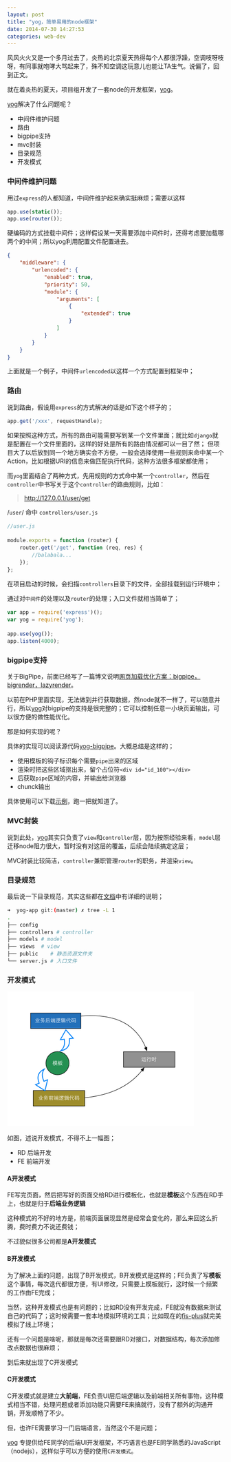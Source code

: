 ```yaml
---
layout: post
title: "yog，简单易用的node框架"
date: 2014-07-30 14:27:53
categories: web-dev
---
```


风风火火又是一个多月过去了，炎热的北京夏天热得每个人都很浮躁，空调吱呀吱呀，有同事就咆哮大骂起来了，殊不知空调这玩意儿也能让TA生气。说偏了，回到正文。

就在着炎热的夏天，项目组开发了一套node的开发框架，[yog][yog]。

[yog][yog]解决了什么问题呢？

- 中间件维护问题
- 路由
- bigpipe支持
- mvc封装
- 目录规范
- 开发模式

### 中间件维护问题
用过`express`的人都知道，中间件维护起来确实挺麻烦；需要以这样

```javascript
app.use(static());
app.use(router());
```

硬编码的方式挂载中间件；这样假设某一天需要添加中间件时，还得考虑要加载哪两个的中间；所以yog利用配置文件配置进去。

```json
{
    "middleware": {
        "urlencoded": {
            "enabled": true,
            "priority": 50,
            "module": {
                "arguments": [
                    {
                        "extended": true
                    }
                ]
            }
        }
    }
}
```

上面就是一个例子，中间件`urlencoded`以这样一个方式配置到框架中；

### 路由
说到路由，假设用`express`的方式解决的话是如下这个样子的；

```javascript
app.get('/xxx', requestHandle);
```

如果按照这种方式，所有的路由可能需要写到某一个文件里面；就比如`django`就是配置在一个文件里面的，这样的好处是所有的路由情况都可以一目了然；
但项目大了以后放到同一个地方确实会不方便，一般会选择使用一些规则来命中某一个Action，比如根据URI的信息来做匹配执行代码，这种方法很多框架都使用；

而`yog`里面结合了两种方式，先用规则的方式命中某一个`controller`，然后在`controller`中书写关于这个`controller`的路由规则，比如：

> http://127.0.0.1/user/get

/`user`/ 命中 `controllers/user.js`

```javascript
//user.js

module.exports = function (router) {
    router.get('/get', function (req, res) {
        //balabala...
    });
};

```

在项目启动的时候，会扫描`controllers`目录下的文件，全部挂载到运行环境中；

通过对`中间件`的处理以及`router`的处理；入口文件就相当简单了；

```javascript
var app = require('express')();
var yog = require('yog');

app.use(yog());
app.listen(4000);

```

### bigpipe支持

关于BigPipe，前面已经写了一篇博文说明[网页加载优化方案：bigpipe，bigrender，lazyrender](/posts/web-dev/quickling-1/)。

以前在PHP里面实现，无法做到并行获取数据，然node就不一样了，可以随意并行，所以[yog][yog]对bigpipe的支持是很完整的；它可以控制任意一小块页面输出，可以很方便的做性能优化。

那是如何实现的呢？

具体的实现可以阅读源代码[yog-bigpipe](https://github.com/fex-team/yog-bigpipe)。大概总结是这样的；

- 使用模板的钩子标识每个需要`pipe`出来的区域
- 渲染时把这些区域抠出来，留个占位符`<div id="id_100"></div>`
- 后获取`pipe`区域的内容，并输出给浏览器
- chunck输出

具体使用可以下载[示例](https://github.com/fex-team/yog-app)，跑一把就知道了。

### MVC封装

说到此处，[yog][yog]其实只负责了`view`和`controller`层，因为按照经验来看，`model`层迁移node阻力很大，暂时没有对这层的覆盖，后续会陆续搞定这层；

MVC封装比较简洁，`controller`兼职管理`router`的职务，并渲染`view`。

### 目录规范
最后说一下目录规范，其实这些都在[文档](http://oak.baidu.com/docs/yogurt)中有详细的说明；

```bash
➜  yog-app git:(master) ✗ tree -L 1
.
├── config
├── controllers # controller
├── models # model
├── views  # view
├── public    # 静态资源文件夹
└── server.js # 入口文件
```

### 开发模式

![](/images/dev/rd-fe.png)

如图，述说开发模式，不得不上一幅图；

- RD 后端开发
- FE 前端开发

#### A开发模式

FE写完页面，然后把写好的页面交给RD进行模板化，也就是**模板**这个东西在RD手上，也就是归于**后端业务逻辑**

这种模式的不好的地方是，前端页面展现显然是经常会变化的，那么来回这么折腾，费时费力不说还费钱；

不过貌似很多公司都是**A开发模式**

#### B开发模式

为了解决上面的问题，出现了B开发模式，B开发模式是这样的；FE负责了写**模板**这个事情，每次迭代都很方便，有UI修改，只需要上模板就行，这时候一个频繁的工作由FE完成；

当然，这种开发模式也是有问题的；比如RD没有开发完成，FE就没有数据来测试自己的代码了；这时候需要一套本地模拟环境的工具；比如现在的[fis-plus](http://oak.baidu.com/docs/fis-plus)就完美模拟了线上环境；

还有一个问题是啥呢，那就是每次还需要跟RD对接口，对数据结构，每次添加修改点数据也很麻烦；

到后来就出现了C开发模式

#### C开发模式

C开发模式就是建立**大前端**，FE负责UI层后端逻辑以及前端相关所有事物，这种模式相当不错，处理问题或者添加功能只需要FE来搞就行，没有了额外的沟通开销，开发顺畅了不少。

但，也许FE需要学习一门后端语言，当然这个不是问题；

[yog][yog] 专提供给FE同学的后端UI开发框架，不巧语言也是FE同学熟悉的JavaScript（nodejs），这样似乎可以方便的使用`C开发模式`。


[yog]: https://github.com/fex-team/yog "yog framework"